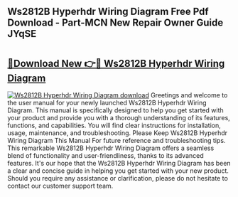 ## Ws2812B Hyperhdr Wiring Diagram Free Pdf Download - Part-MCN New Repair Owner Guide JYqSE

# <h2><a href="http://dfhowg.blite.top/?on=Ws2812B+Hyperhdr+Wiring+Diagram">🔗Download New 👉🔴 Ws2812B Hyperhdr Wiring Diagram</a></h2>

[![Ws2812B Hyperhdr Wiring Diagram download](https://i.imgur.com/lujVjoI.png)](http://dfhowg.blite.top/?on=Ws2812B+Hyperhdr+Wiring+Diagram)
Greetings and welcome to the user manual for your newly launched Ws2812B Hyperhdr Wiring Diagram. This manual is specifically designed to help you get started with your product and provide you with a thorough understanding of its features, functions, and capabilities. You will find clear instructions for installation, usage, maintenance, and troubleshooting. Please Keep Ws2812B Hyperhdr Wiring Diagram This Manual For future reference and troubleshooting tips. This remarkable Ws2812B Hyperhdr Wiring Diagram offers a seamless blend of functionality and user-friendliness, thanks to its advanced features. It's our hope that the Ws2812B Hyperhdr Wiring Diagram has been a clear and concise guide in helping you get started with your new product. Should you require any assistance or clarification, please do not hesitate to contact our customer support team.
